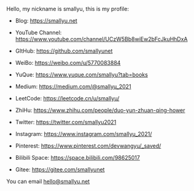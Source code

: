 
Hello, my nickname is smallyu, this is my profile:

- Blog: <https://smallyu.net>

- YouTube Channel: <https://www.youtube.com/channel/UCzW5Bb8wiEw2bFcJkuHhDxA>

- GItHub: <https://github.com/smallyunet>

- WeiBo: <https://weibo.com/u/5770083884>

- YuQue: <https://www.yuque.com/smallyu?tab=books>

- Medium: <https://medium.com/@smallyu_2021>

- LeetCode: <https://leetcode.cn/u/smallyu/>

- ZhiHu: <https://www.zhihu.com/people/duo-yun-zhuan-qing-hower>

- Twitter: <https://twitter.com/smallyu2021>

- Instagram: <https://www.instagram.com/smallyu_2021/>

- Pinterest: <https://www.pinterest.com/devwangyu/_saved/>

- Bilibili Space: <https://space.bilibili.com/98625017>

- Gitee: <https://gitee.com/smallyunet>

You can email <hello@smallyu.net>
